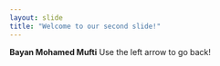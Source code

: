 ```yaml
---
layout: slide
title: "Welcome to our second slide!"
---
```

<b>Bayan Mohamed Mufti</b>
Use the left arrow to go back!
